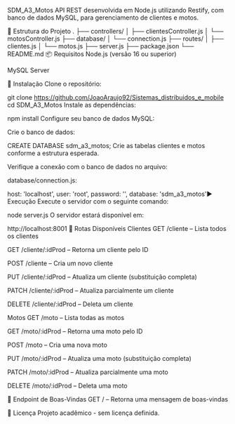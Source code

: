 SDM_A3_Motos
API REST desenvolvida em Node.js utilizando Restify, com banco de dados MySQL, para gerenciamento de clientes e motos.

📁 Estrutura do Projeto
.
├── controllers/
│   ├── clientesController.js
│   └── motosController.js
├── database/
│   └── connection.js
├── routes/
│   ├── clientes.js
│   └── motos.js
├── server.js
├── package.json
└── README.md
📦 Requisitos
Node.js (versão 16 ou superior)

MySQL Server

🔧 Instalação
Clone o repositório:

git clone <https://github.com/JoaoAraujo92/Sistemas_distribuidos_e_mobile>
cd SDM_A3_Motos
Instale as dependências:

npm install
Configure seu banco de dados MySQL:

Crie o banco de dados:

CREATE DATABASE sdm_a3_motos;
Crie as tabelas clientes e motos conforme a estrutura esperada.

Verifique a conexão com o banco de dados no arquivo:

database/connection.js:

host: 'localhost',
user: 'root',
password: '',
database: 'sdm_a3_motos'▶️ Execução
Execute o servidor com o seguinte comando:

node server.js
O servidor estará disponível em:

http://localhost:8001
📌 Rotas Disponíveis
Clientes
GET /cliente – Lista todos os clientes

GET /cliente/:idProd – Retorna um cliente pelo ID

POST /cliente – Cria um novo cliente

PUT /cliente/:idProd – Atualiza um cliente (substituição completa)

PATCH /cliente/:idProd – Atualiza parcialmente um cliente

DELETE /cliente/:idProd – Deleta um cliente

Motos
GET /moto – Lista todas as motos

GET /moto/:idProd – Retorna uma moto pelo ID

POST /moto – Cria uma nova moto

PUT /moto/:idProd – Atualiza uma moto (substituição completa)

PATCH /moto/:idProd – Atualiza parcialmente uma moto

DELETE /moto/:idProd – Deleta uma moto

💬 Endpoint de Boas-Vindas
GET / – Retorna uma mensagem de boas-vindas

📃 Licença
Projeto acadêmico - sem licença definida.
